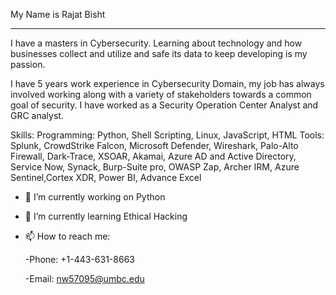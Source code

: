 

My Name is Rajat Bisht
____________________________________________________________________________________________________________________
I have a masters in Cybersecurity. Learning about technology and how businesses collect and utilize and safe its data to keep developing is my passion.


I have 5 years work experience in Cybersecurity Domain, my job has always involved working along with a variety of stakeholders towards a common goal of security. I have worked as a Security Operation Center Analyst and GRC analyst.


Skills:
Programming: Python, Shell Scripting, Linux, JavaScript, HTML
Tools:	Splunk, CrowdStrike Falcon, Microsoft Defender, Wireshark, Palo-Alto Firewall, Dark-Trace, XSOAR, Akamai, Azure AD and Active Directory, Service Now, Synack, Burp-Suite pro, OWASP Zap, Archer IRM, Azure Sentinel,Cortex XDR, Power BI, Advance Excel



- 🔭 I’m currently working on Python
- 🌱 I’m currently learning Ethical Hacking


 - 📫 How to reach me:
 
 	-Phone: +1-443-631-8663
 
	-Email: nw57095@umbc.edu
